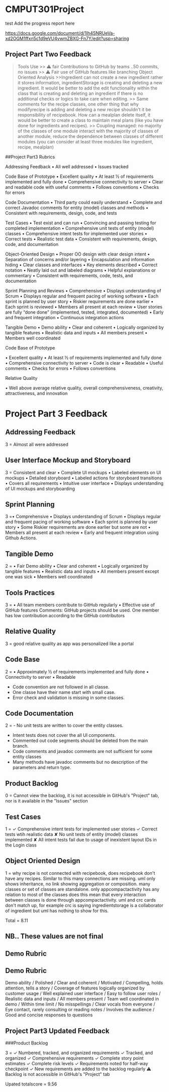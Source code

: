 # CMPUT301Project
test
Add the progress report here 

https://docs.google.com/document/d/1lh4SNRUeVa-xd2OGM1ffxn5c1d9eVU4vwmZBXG-Fn7Y/edit?usp=sharing

## Project Part Two Feedback

> Tools Use
    >> ⚠  fair Contributions to GitHub by teams ..50 commits, no issues
    >> ⚠ Fair use of GitHub features like branching 
> Object Oriented Analysis
    >>Ingredient can not create a new ingredient rather it stores information, ingredientStorage is creating and deleting a new ingredient. It would be better to add the edit functionality within the class that is creating and deleting an ingredient if there is no additional checks or logics to take care when editing. 
    >> Same comments for the recipe classes, one other thing that why modifyrecipe is adding and deleting a new recipe shouldn't it be responsibility of recipebook. How can a mealplan delete itself, it would be better to create a class to maintain meal plans (like you have done for ingredients and recipes).
    >> Coupling managed: no majority of the classes of one module interact with the majority of classes of another module, reduce the dependence between classes of different modules (you can consider at least three modules like ingredient, recipe, mealplan)




##Project Part3 Rubrics

Addressing Feedback
•    All well addressed
•    Issues tracked

Code Base of Prototype
•    Excellent quality
•    At least ½ of requirements implemented and fully done
•    Comprehensive connectivity to server
•    Clear and readable code with useful comments
•    Follows conventions
•    Checks for errors

Code Documentation
•    Third party could easily understand
•    Complete and correct Javadoc comments for entity (model) classes and methods
•    Consistent with requirements, design, code, and tests

Test Cases
•    Test exist and can run
•    Convincing and passing testing for completed implementation
•    Comprehensive unit tests of entity (model) classes
•    Comprehensive intent tests for implemented user stories
•    Correct tests
•    Realistic test data
•    Consistent with requirements, design, code, and documentation

Object-Oriented Design
•    Proper OO design with clear design intent
•    Separation of concerns and/or layering
•    Encapsulation and information hiding
•    Clear classes and interfaces
•    Key elements described
•    Correct notation
•    Neatly laid out and labeled diagrams
•    Helpful explanations or commentary
•    Consistent with requirements, code, tests, and documentation


Sprint Planning and Reviews
• Comprehensive
• Displays understanding of Scrum
• Displays regular and frequent pacing of working software
• Each sprint is planned by user story
• Riskier requirements are done earlier
• Each sprint is reviewed
• Members all present at each review
• User stories are fully “done done” (implemented, tested, integrated, documented)
• Early and frequent integration
• Continuous integration actions


Tangible Demo
• Demo ability
• Clear and coherent
• Logically organized by tangible features
• Realistic data and inputs
• All members present
• Members well coordinated

Code Base of Prototype

• Excellent quality
• At least ½ of requirements implemented and fully done
• Comprehensive connectivity to server
• Code is clear
• Readable
• Useful comments
• Checks for errors
• Follows conventions

Relative Quality

• Well above average relative quality, overall comprehensiveness, creativity, attractiveness, and innovation

# Project Part 3 Feedback

## Addressing Feedback

3 = Almost all were addressed

## User Interface Mockup and Storyboard

3 = Consistent and clear
• Complete UI mockups
• Labeled elements on UI mockups
• Detailed storyboard
• Labeled actions for storyboard transitions
• Covers all requirements
• Intuitive user interface
• Displays understanding of UI mockups and storyboarding

## Sprint Planning

3 =• Comprehensive
• Displays understanding of Scrum
• Displays regular and frequent pacing of working software
• Each sprint is planned by user story
• Some Riskier requirements are done earlier but some are not
• Members all present at each review
• Early and frequent integration using Github Actions.


## Tangible Demo
2 = • Fair Demo ability
• Clear and coherent
• Logically organized by tangible features
• Realistic data and inputs
• All members present except one was sick
• Members well coordinated

## Tools Practices
3 = • All team members contribute to GitHub regularly
• Effective use of GitHub features 
Comments:
GitHub projects should be used.
One member has low contribution according to the GitHub contributors

## Relative Quality
3 = good relative quality as app was personalized like a portal

## Code Base

2 = • Approximately ½ of requirements implemented and fully done
• Connectivity to server
• Readable

- Code convention are not followed in all classe.
- One classe have their name start with small case. 
- Error check and validation is missing in some classes.



## Code Documentation

2 = - No unit tests are written to cover the entity 
classes.
- Intent tests does not cover the all UI components.
- Commented out code segments should be deleted from the main branch.
- Code comments and javadoc comments are not sufficient for some entity classes
- Many methods have javadoc comments but no description of the parameters and  return type.

## Product Backlog

0 = Cannot view the backlog, it is not accessible in GitHub's "Project" tab, nor is it available in the "Issues" section

## Test Cases

1 = ✓ Comprehensive intent tests for implemented user stories
✓ Correct tests wtih realistic data
✘ No unit tests of entity (model) classes implemented
✘ All intent tests fail due to usage of inexistent layout IDs in the Login class

## Object Oriented Design
1 = why recipe is not connected with recipebook, does recipebook don't have any recipes. Similar to this many connections are missing. uml only shows inheritance, no link showing aggregation or composition. many classes or set of classes are standalone. only appcompactactivity has any relation to most of the classes does this mean that every interaction between classes is done through appcompactactivity. uml and crc cards don't match up, for example crc is saying ingredientstorage is a collaborator of ingredient but uml has nothing to show for this.

Total = 8.11

## NB.. These values are not final

## Demo Rubric

## Demo Rubric

Demo ability / Polished / Clear and coherent / Motivated / Compelling, holds attention, tells a story / Coverage of features logically organized by customer usage / Well explained user interface / Easy to follow user roles / Realistic data and inputs / All members present / Team well coordinated in demo / Within time limit / No misspellings / Clear vocals from everyone / Eye contact, rarely consulting or reading notes / Involves the audience / Good and concise responses to questions

## Project Part3 Updated Feedback

###Product Backlog

3 = 
✓ Numbered, tracked, and organized requirements
✓ Tracked, and organized
✓ Comprehensive requirements
✓ Complete story point estimates
✓ Complete risk levels
✓ Requirements noted for half-way checkpoint
✓ New requirements are added to the backlog regularly
⚠ Backlog is not accessible in GitHub's "Project" tab

Upated totalscore =  9.56